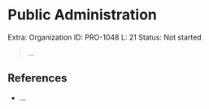 # Public Administration

Extra: Organization
ID: PRO-1048
L: 21
Status: Not started

> …
> 

## References

- …